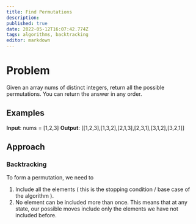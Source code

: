 ```yaml
---
title: Find Permutations
description: 
published: true
date: 2022-05-12T16:07:42.774Z
tags: algorithms, backtracking
editor: markdown
---
```


# Problem
Given an array nums of distinct integers, return all the possible permutations. You can return the answer in any order.

## Examples
**Input**: nums = [1,2,3]
**Output**: [[1,2,3],[1,3,2],[2,1,3],[2,3,1],[3,1,2],[3,2,1]]

## Approach 
### Backtracking
To form a permutation, we need to 
1. Include all the elements ( this is the stopping condition / base case of the algorithm ).
2. No element can be included more than once. This means that at any state, our possible moves include only the elements we have not included before.

